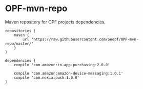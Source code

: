 OPF-mvn-repo
============

Maven repository for OPF projects dependencies.

```
repositories {
    maven {
        url 'https://raw.githubusercontent.com/onepf/OPF-mvn-repo/master/'
    }
}
```

```
dependencies {
    compile 'com.amazon:in-app-purchasing:2.0.0'
    
    compile 'com.amazon:amazon-device-messaging:1.0.1'
    compile 'com.nokia:push:1.0.0'
}
```
